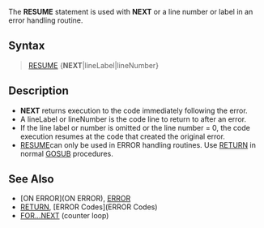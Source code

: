 The **RESUME** statement is used with **NEXT** or a line number or label in an error handling routine.


## Syntax

>  [RESUME](RESUME) {**NEXT**|lineLabel|lineNumber}


## Description

* **NEXT** returns execution to the code immediately following the error.
* A lineLabel or lineNumber is the code line to return to after an error.
* If the line label or number is omitted or the line number = 0, the code execution resumes at the code that created the original error.
* [RESUME](RESUME)can only be used in ERROR handling routines. Use [RETURN](RETURN) in normal [GOSUB](GOSUB) procedures.


## See Also

* [ON ERROR](ON ERROR), [ERROR](ERROR)
* [RETURN](RETURN), [ERROR Codes](ERROR Codes)
* [FOR...NEXT](FOR...NEXT) (counter loop)




